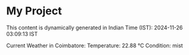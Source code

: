 # My Project

This content is dynamically generated in Indian Time (IST): 2024-11-26 03:09:13 IST


Current Weather in Coimbatore:
Temperature: 22.88 °C
Condition: mist
